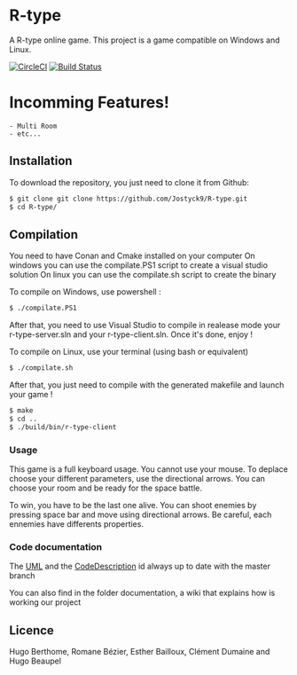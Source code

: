 # R-type
A R-type online game. This project is a game compatible on Windows and Linux.

[![CircleCI](https://circleci.com/gh/Jostyck9/R-type/tree/master.svg?style=svg)](https://circleci.com/gh/Jostyck9/R-type/tree/master)
[![Build Status](https://travis-ci.com/Jostyck9/R-type.svg?branch=master)](https://travis-ci.com/Jostyck9/R-type)

# Incomming Features!

    - Multi Room
    - etc...

## Installation

To download the repository, you just need to clone it from Github:

```sh
$ git clone git clone https://github.com/Jostyck9/R-type.git
$ cd R-type/
```

## Compilation
You need to have Conan and Cmake installed on your computer
On windows you can use the compilate.PS1 script to create a visual studio solution
On linux you can use the compilate.sh script to create the binary

To compile on Windows, use powershell :

```sh
$ ./compilate.PS1
```

After that, you need to use Visual Studio to compile in realease mode your r-type-server.sln and your r-type-client.sln.
Once it's done, enjoy !

To compile on Linux, use your terminal (using bash or equivalent)

```sh
$ ./compilate.sh
```

After that, you just need to compile with the generated makefile and launch your game !

```sh
$ make
$ cd ..
$ ./build/bin/r-type-client
```

### Usage

This game is a full keyboard usage. You cannot use your mouse.
To deplace choose your different parameters, use the directional arrows.
You can choose your room and be ready for the space battle.

To win, you have to be the last one alive. You can shoot enemies by pressing space bar and move using directional arrows.
Be careful, each ennemies have differents properties.

### Code documentation

The [UML](https://jostyck9.github.io/R-type/inherits.html) and the [CodeDescription](https://jostyck9.github.io/R-type/) id always up to date with the master branch

You can also find in the folder documentation, a wiki that explains how is working our project

Licence
----
Hugo Berthome, Romane Bézier, Esther Bailloux, Clément Dumaine and Hugo Beaupel

